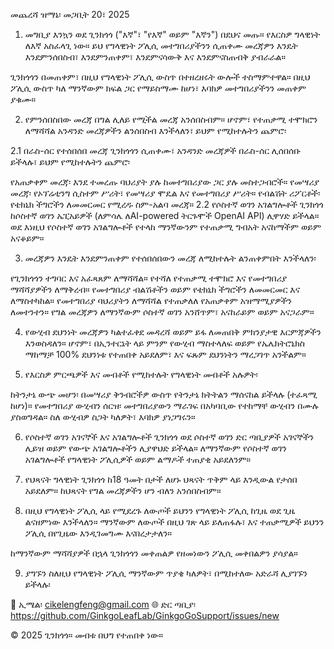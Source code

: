 መጨረሻ ዝማኔ፡ መጋቢት 20፣ 2025

1. መግቢያ
እንኳን ወደ ጊንክጎጎ ("እኛ"፣ "የእኛ" ወይም "እኛን") በደህና መጡ። የእርስዎ ግላዊነት ለእኛ አስፈላጊ ነው። ይህ የግላዊነት ፖሊሲ መተግበሪያችንን ሲጠቀሙ መረጃዎን እንዴት እንደምንሰበስብ፣ እንደምንጠቀም፣ እንደምናሳውቅ እና እንደምናስጠብቅ ያብራራል።

ጊንክጎጎን በመጠቀም፣ በዚህ የግላዊነት ፖሊሲ ውስጥ በተዘረዘሩት ውሎች ተስማምተዋል። በዚህ ፖሊሲ ውስጥ ካለ ማንኛውም ክፍል ጋር የማይስማሙ ከሆነ፣ እባክዎ መተግበሪያችንን መጠቀም ያቁሙ።

2. የምንሰበስበው መረጃ
በግል ሊለይ የሚችል መረጃ አንሰበስብም። ሆኖም፣ የተጠቃሚ ተሞክሮን ለማሻሻል አንዳንድ መረጃዎችን ልንሰበስብ እንችላለን፣ ይህም የሚከተሉትን ጨምሮ፡

2.1 በራስ-ሰር የተሰበሰበ መረጃ
ጊንክጎጎን ሲጠቀሙ፣ አንዳንድ መረጃዎች በራስ-ሰር ሊሰበሰቡ ይችላሉ፣ ይህም የሚከተሉትን ጨምሮ፡

የአጠቃቀም መረጃ፡ እንደ ተመረጡ ባህሪያት ያሉ ከመተግበሪያው ጋር ያሉ መስተጋብሮች።
የመሣሪያ መረጃ፡ የኦፕሬቲንግ ሲስተም ሥሪት፣ የመሣሪያ ሞዴል እና የመተግበሪያ ሥሪት።
የብልሽት ሪፖርቶች፡ የቴክኒክ ችግሮችን ለመመርመር የሚረዱ ስም-አልባ መረጃ።
2.2 የሶስተኛ ወገን አገልግሎቶች
ጊንክጎጎ ከሶስተኛ ወገን ኤፒአይዎች (ለምሳሌ ለAI-powered ትርጉሞች OpenAI API) ሊዋሃድ ይችላል። ወደ እነዚህ የሶስተኛ ወገን አገልግሎቶች የተላከ ማንኛውንም የተጠቃሚ ግብአት አናከማችም ወይም አናቆይም።

3. መረጃዎን እንዴት እንደምንጠቀም
የተሰበሰበውን መረጃ ለሚከተሉት ልንጠቀምበት እንችላለን፡

የጊንክጎጎን ተግባር እና አፈጻጸም ለማሻሻል።
የተሻለ የተጠቃሚ ተሞክሮ እና የመተግበሪያ ማሻሻያዎችን ለማቅረብ።
የመተግበሪያ ብልሽቶችን ወይም የቴክኒክ ችግሮችን ለመመርመር እና ለማስተካከል።
የመተግበሪያ ባህሪያትን ለማሻሻል የተጠቃለለ የአጠቃቀም አዝማሚያዎችን ለመተንተን።
የግል መረጃዎን ለማንኛውም ሶስተኛ ወገን አንሸጥም፣ አናከራይም ወይም አናጋራም።

4. የውሂብ ደህንነት
መረጃዎን ካልተፈቀደ መዳረሻ ወይም ይፋ ለመጠበቅ ምክንያታዊ እርምጃዎችን እንወስዳለን። ሆኖም፣ በኢንተርኔት ላይ ምንም የውሂብ ማስተላለፍ ወይም የኤሌክትሮኒክስ ማከማቻ 100% ደህንነቱ የተጠበቀ አይደለም፣ እና ፍጹም ደህንነትን ማረጋገጥ አንችልም።

5. የእርስዎ ምርጫዎች እና መብቶች
የሚከተሉት የግላዊነት መብቶች አሉዎት፡

ከትንታኔ ውጭ መሆን፡ በመሣሪያ ቅንብሮችዎ ውስጥ የትንታኔ ክትትልን ማሰናከል ይችላሉ (ተፈጻሚ ከሆነ)።
የመተግበሪያ ውሂብን ሰርዝ፡ መተግበሪያውን ማራገፍ በአካባቢው የተከማቸ ውሂብን በሙሉ ያስወግዳል።
ስለ ውሂብዎ ስጋት ካለዎት፣ እባክዎ ያነጋግሩን።

6. የሶስተኛ ወገን አገናኞች እና አገልግሎቶች
ጊንክጎጎ ወደ ሶስተኛ ወገን ድር ጣቢያዎች አገናኞችን ሊይዝ ወይም የውጭ አገልግሎቶችን ሊያዋህድ ይችላል። ለማንኛውም የሶስተኛ ወገን አገልግሎቶች የግላዊነት ፖሊሲዎች ወይም ልማዶች ተጠያቂ አይደለንም።

7. የህጻናት ግላዊነት
ጊንክጎጎ ከ18 ዓመት በታች ለሆኑ ህጻናት ጥቅም ላይ እንዲውል የታሰበ አይደለም። ከህጻናት የግል መረጃዎችን ሆን ብለን አንሰበስብም።

8. በዚህ የግላዊነት ፖሊሲ ላይ የሚደረጉ ለውጦች
ይህንን የግላዊነት ፖሊሲ ከጊዜ ወደ ጊዜ ልናዘምነው እንችላለን። ማንኛውም ለውጦች በዚህ ገጽ ላይ ይለጠፋሉ፣ እና ተጠቃሚዎች ይህንን ፖሊሲ በየጊዜው እንዲገመግሙ እናበረታታለን።

ከማንኛውም ማሻሻያዎች በኋላ ጊንክጎጎን መቀጠልዎ የዘመነውን ፖሊሲ መቀበልዎን ያሳያል።

9. ያግኙን
ስለዚህ የግላዊነት ፖሊሲ ማንኛውም ጥያቄ ካለዎት፣ በሚከተለው አድራሻ ሊያገኙን ይችላሉ፡

📧 ኢሜል፡ cikelengfeng@gmail.com
🌐 ድር ጣቢያ፡ https://github.com/GinkgoLeafLab/GinkgoGoSupport/issues/new

© 2025 ጊንክጎጎ። መብቱ በህግ የተጠበቀ ነው።